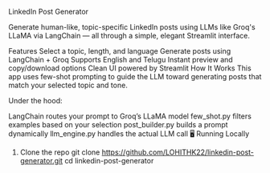 LinkedIn Post Generator

Generate human-like, topic-specific LinkedIn posts using LLMs like Groq's LLaMA via LangChain — all through a simple, elegant Streamlit interface.

 Features
Select a topic, length, and language
Generate posts using LangChain + Groq
Supports English and Telugu
Instant preview and copy/download options
Clean UI powered by Streamlit
How It Works
This app uses few-shot prompting to guide the LLM toward generating posts that match your selected topic and tone.

Under the hood:

LangChain routes your prompt to Groq’s LLaMA model
few_shot.py filters examples based on your selection
post_builder.py builds a prompt dynamically
llm_engine.py handles the actual LLM call
🖥️ Running Locally
1. Clone the repo
git clone https://github.com/LOHITHK22/linkedin-post-generator.git
cd linkedin-post-generator